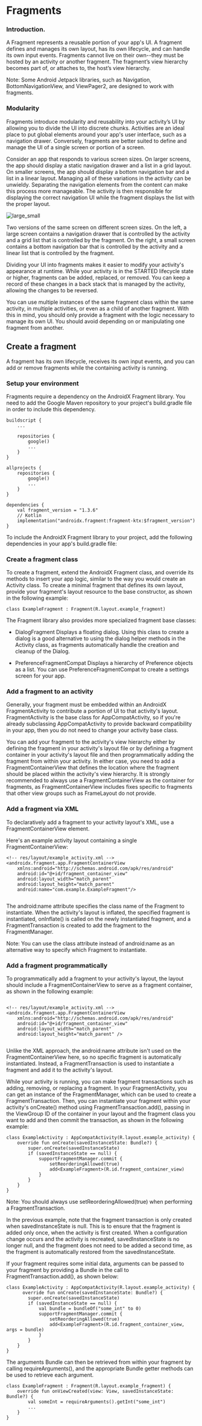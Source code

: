 # Fragments

### Introduction.
A Fragment represents a reusable portion of your app's UI. A fragment defines and manages its own layout, has its own lifecycle, and can handle its own input events. Fragments cannot live on their own--they must be hosted by an activity or another fragment. The fragment’s view hierarchy becomes part of, or attaches to, the host’s view hierarchy.

Note: Some Android Jetpack libraries, such as Navigation, BottomNavigationView, and ViewPager2, are designed to work with fragments.

### Modularity
Fragments introduce modularity and reusability into your activity’s UI by allowing you to divide the UI into discrete chunks. Activities are an ideal place to put global elements around your app's user interface, such as a navigation drawer. Conversely, fragments are better suited to define and manage the UI of a single screen or portion of a screen.

Consider an app that responds to various screen sizes. On larger screens, the app should display a static navigation drawer and a list in a grid layout. On smaller screens, the app should display a bottom navigation bar and a list in a linear layout. Managing all of these variations in the activity can be unwieldy. Separating the navigation elements from the content can make this process more manageable. The activity is then responsible for displaying the correct navigation UI while the fragment displays the list with the proper layout.



![large_small](../../../assets/images/week_one/large_small.png)

Two versions of the same screen on different screen sizes. On the left, a large screen contains a navigation drawer that is controlled by the activity and a grid list that is controlled by the fragment. On the right, a small screen contains a bottom navigation bar that is controlled by the activity and a linear list that is controlled by the fragment.

Dividing your UI into fragments makes it easier to modify your activity's appearance at runtime. While your activity is in the STARTED lifecycle state or higher, fragments can be added, replaced, or removed. You can keep a record of these changes in a back stack that is managed by the activity, allowing the changes to be reversed.

You can use multiple instances of the same fragment class within the same activity, in multiple activities, or even as a child of another fragment. With this in mind, you should only provide a fragment with the logic necessary to manage its own UI. You should avoid depending on or manipulating one fragment from another.


## Create a fragment 

A fragment has its own lifecycle, receives its own input events, and you can add or remove fragments while the containing activity is running.

### Setup your environment
Fragments require a dependency on the AndroidX Fragment library. You need to add the Google Maven repository to your project's build.gradle file in order to include this dependency.

```
buildscript {
    ...

    repositories {
        google()
        ...
    }
}

allprojects {
    repositories {
        google()
        ...
    }
}
```

```
dependencies {
    val fragment_version = "1.3.6"
    // Kotlin
    implementation("androidx.fragment:fragment-ktx:$fragment_version")
}
```

To include the AndroidX Fragment library to your project, add the following dependencies in your app's build.gradle file:

### Create a fragment class

To create a fragment, extend the AndroidX Fragment class, and override its methods to insert your app logic, similar to the way you would create an Activity class. To create a minimal fragment that defines its own layout, provide your fragment's layout resource to the base constructor, as shown in the following example:

```
class ExampleFragment : Fragment(R.layout.example_fragment)
```

The Fragment library also provides more specialized fragment base classes:

* DialogFragment
Displays a floating dialog. Using this class to create a dialog is a good alternative to using the dialog helper methods in the Activity class, as fragments automatically handle the creation and cleanup of the Dialog.

* PreferenceFragmentCompat
Displays a hierarchy of Preference objects as a list. You can use PreferenceFragmentCompat to create a settings screen for your app.

### Add a fragment to an activity
Generally, your fragment must be embedded within an AndroidX FragmentActivity to contribute a portion of UI to that activity's layout. FragmentActivity is the base class for AppCompatActivity, so if you're already subclassing AppCompatActivity to provide backward compatibility in your app, then you do not need to change your activity base class.

You can add your fragment to the activity's view hierarchy either by defining the fragment in your activity's layout file or by defining a fragment container in your activity's layout file and then programmatically adding the fragment from within your activity. In either case, you need to add a FragmentContainerView that defines the location where the fragment should be placed within the activity's view hierarchy. It is strongly recommended to always use a FragmentContainerView as the container for fragments, as FragmentContainerView includes fixes specific to fragments that other view groups such as FrameLayout do not provide.

### Add a fragment via XML
To declaratively add a fragment to your activity layout's XML, use a FragmentContainerView element.

Here's an example activity layout containing a single FragmentContainerView:

```
<!-- res/layout/example_activity.xml -->
<androidx.fragment.app.FragmentContainerView
    xmlns:android="http://schemas.android.com/apk/res/android"
    android:id="@+id/fragment_container_view"
    android:layout_width="match_parent"
    android:layout_height="match_parent"
    android:name="com.example.ExampleFragment"/>


```

The android:name attribute specifies the class name of the Fragment to instantiate. When the activity's layout is inflated, the specified fragment is instantiated, onInflate() is called on the newly instantiated fragment, and a FragmentTransaction is created to add the fragment to the FragmentManager.

Note: You can use the class attribute instead of android:name as an alternative way to specify which Fragment to instantiate.
    
    
### Add a fragment programmatically
To programmatically add a fragment to your activity's layout, the layout should include a FragmentContainerView to serve as a fragment container, as shown in the following example:

```

<!-- res/layout/example_activity.xml -->
<androidx.fragment.app.FragmentContainerView
    xmlns:android="http://schemas.android.com/apk/res/android"
    android:id="@+id/fragment_container_view"
    android:layout_width="match_parent"
    android:layout_height="match_parent" />


```

Unlike the XML approach, the android:name attribute isn't used on the FragmentContainerView here, so no specific fragment is automatically instantiated. Instead, a FragmentTransaction is used to instantiate a fragment and add it to the activity's layout.

While your activity is running, you can make fragment transactions such as adding, removing, or replacing a fragment. In your FragmentActivity, you can get an instance of the FragmentManager, which can be used to create a FragmentTransaction. Then, you can instantiate your fragment within your activity's onCreate() method using FragmentTransaction.add(), passing in the ViewGroup ID of the container in your layout and the fragment class you want to add and then commit the transaction, as shown in the following example:

```
class ExampleActivity : AppCompatActivity(R.layout.example_activity) {
    override fun onCreate(savedInstanceState: Bundle?) {
        super.onCreate(savedInstanceState)
        if (savedInstanceState == null) {
            supportFragmentManager.commit {
                setReorderingAllowed(true)
                add<ExampleFragment>(R.id.fragment_container_view)
            }
        }
    }
}
```

Note: You should always use setReorderingAllowed(true) when performing a FragmentTransaction.

In the previous example, note that the fragment transaction is only created when savedInstanceState is null. This is to ensure that the fragment is added only once, when the activity is first created. When a configuration change occurs and the activity is recreated, savedInstanceState is no longer null, and the fragment does not need to be added a second time, as the fragment is automatically restored from the savedInstanceState.

If your fragment requires some initial data, arguments can be passed to your fragment by providing a Bundle in the call to FragmentTransaction.add(), as shown below:

```
class ExampleActivity : AppCompatActivity(R.layout.example_activity) {
      override fun onCreate(savedInstanceState: Bundle?) {
        super.onCreate(savedInstanceState)
        if (savedInstanceState == null) {
            val bundle = bundleOf("some_int" to 0)
            supportFragmentManager.commit {
                setReorderingAllowed(true)
                add<ExampleFragment>(R.id.fragment_container_view, args = bundle)
            }
        }
    }
}
```

The arguments Bundle can then be retrieved from within your fragment by calling requireArguments(), and the appropriate Bundle getter methods can be used to retrieve each argument.

```
class ExampleFragment : Fragment(R.layout.example_fragment) {
    override fun onViewCreated(view: View, savedInstanceState: Bundle?) {
        val someInt = requireArguments().getInt("some_int")
        ...
    }
}

```
